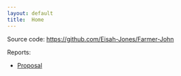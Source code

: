 ```yaml
---
layout: default
title:  Home
---
```


Source code: https://github.com/Eisah-Jones/Farmer-John

Reports:

- [Proposal](proposal.html)
